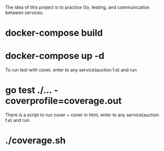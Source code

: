 The idea of this project is to practice Go, testing, and communication between services.


# docker-compose build
# docker-compose up -d

To run test with cover, enter to any service(auction f.e) and run
# go test ./... -coverprofile=coverage.out

There is a script to run cover + cover in html, enter to any service(auction f.e) and run
# ./coverage.sh
